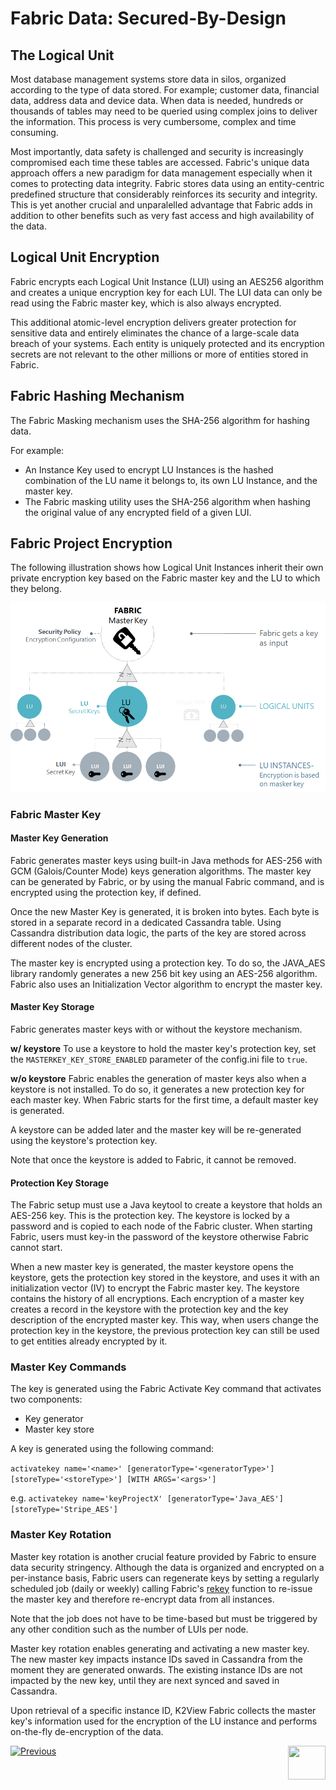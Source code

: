 # **Fabric Data: Secured-By-Design** 



## The Logical Unit 

Most database management systems store data in silos, organized according to the type of data stored. For example; customer data, financial data, address data and device data. When data is needed, hundreds or thousands of tables may need to be queried using complex joins to deliver the information. This process is very cumbersome, complex and time consuming.

Most importantly, data safety is challenged and security is increasingly compromised each time these tables are accessed. Fabric's unique data approach offers a new paradigm for data management especially when it comes to protecting data integrity. Fabric stores data using an entity-centric predefined structure that considerably reinforces its security and integrity. This is yet another crucial and unparalelled advantage that Fabric adds in addition to other benefits such as very fast access and high availability of the data. 


## Logical Unit Encryption 

Fabric encrypts each Logical Unit Instance (LUI) using an AES256 algorithm and creates a unique encryption key for each LUI. The LUI data can only be read using the Fabric master key, which is also always encrypted. 

This additional atomic-level encryption delivers greater protection for sensitive data and entirely eliminates the chance of a large-scale data breach of your systems. Each entity is uniquely protected and its encryption secrets are not relevant to the other millions or more of entities stored in Fabric.   


## Fabric Hashing Mechanism

The Fabric Masking mechanism uses the SHA-256 algorithm for hashing data. 

For example:

- An Instance Key used to encrypt LU Instances is the hashed combination of the LU name it belongs to, its own LU Instance, and the master key.
- The Fabric masking utility uses the SHA-256 algorithm when hashing the original value of any encrypted field of a given LUI.


## Fabric Project Encryption

The following illustration shows how Logical Unit Instances inherit their own private encryption key based on the Fabric master key and the LU to which they belong.

<img src="/articles/26_fabric_security/images/02_fabric_encryption_process.png">



### Fabric Master Key 

#### Master Key Generation

Fabric generates master keys using built-in Java methods for AES-256 with GCM (Galois/Counter Mode) keys generation algorithms. 
The master key can be generated by Fabric, or by using the manual Fabric command, and is encrypted using the protection key, if defined. 

Once the new Master Key is generated, it is broken into bytes. Each byte is stored in a separate record in a dedicated Cassandra table. Using Cassandra distribution data logic, the parts of the key are stored across different nodes of the cluster. 

The master key is encrypted using a protection key. To do so, the JAVA_AES library randomly generates a new 256 bit key using an AES-256 algorithm. Fabric also uses an Initialization Vector algorithm to encrypt the master key.


#### Master Key Storage

Fabric generates master keys with or without the keystore mechanism. 

**w/ keystore**
To use a keystore to hold the master key's protection key, set the ```MASTERKEY_KEY_STORE_ENABLED``` parameter of the config.ini file to ```true```.

**w/o keystore**
Fabric enables the generation of master keys also when a keystore is not installed. To do so, it generates a new protection key for each master key. 
When Fabric starts for the first time, a default master key is generated.

A keystore can be added later and the master key will be re-generated using the keystore's protection key. 

Note that once the keystore is added to Fabric, it cannot be removed.


#### Protection Key Storage

The Fabric setup must use a Java keytool to create a keystore that holds an AES-256 key. This is the protection key.
The keystore is locked by a password and is copied to each node of the Fabric cluster.
When starting Fabric, users must key-in the password of the keystore otherwise Fabric cannot start.

When a new master key is generated, the master keystore opens the keystore, gets the protection key stored in the keystore, and uses it with an initialization vector (IV) to encrypt the Fabric master key. 
The keystore contains the history of all encryptions. Each encryption of a master key creates a record in the keystore with the protection key and the key description of the encrypted master key. This way, when users change the protection key in the keystore, the previous protection key can still be used to get entities already encrypted by it. 



### Master Key Commands

The key is generated using the Fabric Activate Key command that activates two components:

- Key generator
- Master key store

A key is generated using the following command:

```activatekey name='<name>' [generatorType='<generatorType>'] [storeType='<storeType>'] [WITH ARGS='<args>']```

e.g.
```activatekey name='keyProjectX' [generatorType='Java_AES'] [storeType='Stripe_AES']```


### Master Key Rotation

Master key rotation is another crucial feature provided by Fabric to ensure data security stringency. Although the data is organized and encrypted on a per-instance basis, Fabric users can regenerate keys by setting a regularly scheduled job (daily or weekly) calling Fabric's [rekey](/articles/26_fabric_security/03_fabric_LUI_encryption.md#lurekey) function to re-issue the master key and therefore re-encrypt data from all instances.

Note that the job does not have to be time-based but must be triggered by any other condition such as the number of LUIs per node.

Master key rotation enables generating and activating a new master key. The new master key impacts instance IDs saved in Cassandra from the moment they are generated onwards. The existing instance IDs are not impacted by the new key, until they are next synced and saved in Cassandra.

Upon retrieval of a specific instance ID, K2View Fabric collects the master key's information used for the encryption of the LU instance and performs on-the-fly de-encryption of the data.



[![Previous](/articles/images/Previous.png)](/articles/26_fabric_security/01_fabric_security_overview.md)[<img align="right" width="60" height="54" src="/articles/images/Next.png">](/articles/26_fabric_security/03_fabric_LUI_encryption.md)
